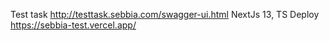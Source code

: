 Test task http://testtask.sebbia.com/swagger-ui.html NextJs 13, TS
Deploy https://sebbia-test.vercel.app/
